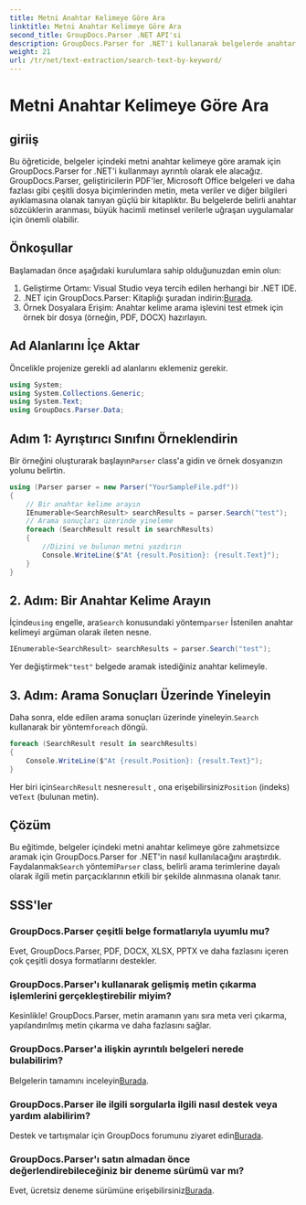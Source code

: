 ```yaml
---
title: Metni Anahtar Kelimeye Göre Ara
linktitle: Metni Anahtar Kelimeye Göre Ara
second_title: GroupDocs.Parser .NET API'si
description: GroupDocs.Parser for .NET'i kullanarak belgelerde anahtar kelimeye göre metin aramayı öğrenin. İlgili içeriği kolaylıkla ve verimli bir şekilde çıkarın.
weight: 21
url: /tr/net/text-extraction/search-text-by-keyword/
---
```


# Metni Anahtar Kelimeye Göre Ara

## giriiş
Bu öğreticide, belgeler içindeki metni anahtar kelimeye göre aramak için GroupDocs.Parser for .NET'i kullanmayı ayrıntılı olarak ele alacağız. GroupDocs.Parser, geliştiricilerin PDF'ler, Microsoft Office belgeleri ve daha fazlası gibi çeşitli dosya biçimlerinden metin, meta veriler ve diğer bilgileri ayıklamasına olanak tanıyan güçlü bir kitaplıktır. Bu belgelerde belirli anahtar sözcüklerin aranması, büyük hacimli metinsel verilerle uğraşan uygulamalar için önemli olabilir.
## Önkoşullar
Başlamadan önce aşağıdaki kurulumlara sahip olduğunuzdan emin olun:
1. Geliştirme Ortamı: Visual Studio veya tercih edilen herhangi bir .NET IDE.
2.  .NET için GroupDocs.Parser: Kitaplığı şuradan indirin:[Burada](https://releases.groupdocs.com/parser/net/).
3. Örnek Dosyalara Erişim: Anahtar kelime arama işlevini test etmek için örnek bir dosya (örneğin, PDF, DOCX) hazırlayın.

## Ad Alanlarını İçe Aktar
Öncelikle projenize gerekli ad alanlarını eklemeniz gerekir.
```csharp
using System;
using System.Collections.Generic;
using System.Text;
using GroupDocs.Parser.Data;
```
## Adım 1: Ayrıştırıcı Sınıfını Örneklendirin
 Bir örneğini oluşturarak başlayın`Parser` class'a gidin ve örnek dosyanızın yolunu belirtin.
```csharp
using (Parser parser = new Parser("YourSampleFile.pdf"))
{
    // Bir anahtar kelime arayın
    IEnumerable<SearchResult> searchResults = parser.Search("test");
    // Arama sonuçları üzerinde yineleme
    foreach (SearchResult result in searchResults)
    {
        //Dizini ve bulunan metni yazdırın
        Console.WriteLine($"At {result.Position}: {result.Text}");
    }
}
```
## 2. Adım: Bir Anahtar Kelime Arayın
 İçinde`using` engelle, ara`Search` konusundaki yöntem`parser` İstenilen anahtar kelimeyi argüman olarak ileten nesne.
```csharp
IEnumerable<SearchResult> searchResults = parser.Search("test");
```
 Yer değiştirmek`"test"` belgede aramak istediğiniz anahtar kelimeyle.
## 3. Adım: Arama Sonuçları Üzerinde Yineleyin
 Daha sonra, elde edilen arama sonuçları üzerinde yineleyin.`Search` kullanarak bir yöntem`foreach` döngü.
```csharp
foreach (SearchResult result in searchResults)
{
    Console.WriteLine($"At {result.Position}: {result.Text}");
}
```
 Her biri için`SearchResult` nesne`result` , ona erişebilirsiniz`Position` (indeks) ve`Text` (bulunan metin).

## Çözüm
 Bu eğitimde, belgeler içindeki metni anahtar kelimeye göre zahmetsizce aramak için GroupDocs.Parser for .NET'in nasıl kullanılacağını araştırdık. Faydalanmak`Search` yöntemi`Parser` class, belirli arama terimlerine dayalı olarak ilgili metin parçacıklarının etkili bir şekilde alınmasına olanak tanır.

## SSS'ler
### GroupDocs.Parser çeşitli belge formatlarıyla uyumlu mu?
Evet, GroupDocs.Parser, PDF, DOCX, XLSX, PPTX ve daha fazlasını içeren çok çeşitli dosya formatlarını destekler.
### GroupDocs.Parser'ı kullanarak gelişmiş metin çıkarma işlemlerini gerçekleştirebilir miyim?
Kesinlikle! GroupDocs.Parser, metin aramanın yanı sıra meta veri çıkarma, yapılandırılmış metin çıkarma ve daha fazlasını sağlar.
### GroupDocs.Parser'a ilişkin ayrıntılı belgeleri nerede bulabilirim?
Belgelerin tamamını inceleyin[Burada](https://tutorials.groupdocs.com/parser/net/).
### GroupDocs.Parser ile ilgili sorgularla ilgili nasıl destek veya yardım alabilirim?
 Destek ve tartışmalar için GroupDocs forumunu ziyaret edin[Burada](https://forum.groupdocs.com/c/parser/17).
### GroupDocs.Parser'ı satın almadan önce değerlendirebileceğiniz bir deneme sürümü var mı?
 Evet, ücretsiz deneme sürümüne erişebilirsiniz[Burada](https://releases.groupdocs.com/).